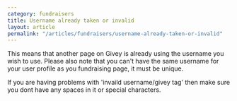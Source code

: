 ```yaml
---
category: fundraisers
title: Username already taken or invalid
layout: article
permalink: "/articles/fundraisers/username-already-taken-or-invalid"
---
```

This means that another page on Givey is already using the username you wish to use. Please also note that you can't have the same username for your user profile as you fundraising page, it must be unique. 
<p>
If you are having problems with 'invaild username/givey tag' then make sure you dont have any spaces in it or special characters. 